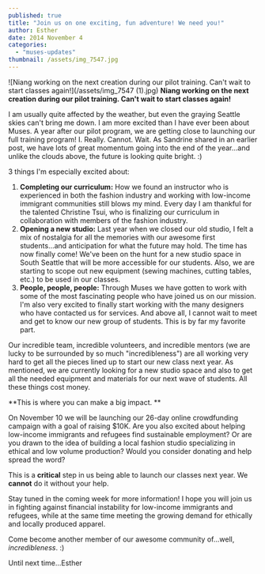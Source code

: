 ```yaml
---
published: true
title: "Join us on one exciting, fun adventure! We need you!"
author: Esther
date: 2014 November 4
categories: 
  - "muses-updates"
thumbnail: /assets/img_7547.jpg
---
```


![Niang working on the next creation during our pilot training. Can't wait to start classes again!](/assets/img_7547 (1).jpg)
**Niang working on the next creation during our pilot training. Can't wait to start classes again!**

I am usually quite affected by the weather, but even the graying Seattle skies can't bring me down. I am more excited than I have ever been about Muses. A year after our pilot program, we are getting close to launching our full training program! I. Really. Cannot. Wait. As Sandrine shared in an earlier post, we have lots of great momentum going into the end of the year...and unlike the clouds above, the future is looking quite bright. :)

3 things I'm especially excited about:

1. **Completing our curriculum:** How we found an instructor who is experienced in both the fashion industry and working with low-income immigrant communities still blows my mind. Every day I am thankful for the talented Christine Tsui, who is finalizing our curriculum in collaboration with members of the fashion industry.
2. **Opening a new studio:** Last year when we closed our old studio, I felt a mix of nostalgia for all the memories with our awesome first students...and anticipation for what the future may hold. The time has now finally come! We've been on the hunt for a new studio space in South Seattle that will be more accessible for our students. Also, we are starting to scope out new equipment (sewing machines, cutting tables, etc.) to be used in our classes.
3. **People, people, people:** Through Muses we have gotten to work with some of the most fascinating people who have joined us on our mission. I'm also very excited to finally start working with the many designers who have contacted us for services. And above all, I cannot wait to meet and get to know our new group of students. This is by far my favorite part.

Our incredible team, incredible volunteers, and incredible mentors (we are lucky to be surrounded by so much "incredibleness") are all working very hard to get all the pieces lined up to start our new class next year. As mentioned, we are currently looking for a new studio space and also to get all the needed equipment and materials for our next wave of students. All these things cost money.

**This is where you can make a big impact. **

On November 10 we will be launching our 26-day online crowdfunding campaign with a goal of raising $10K. Are you also excited about helping low-income immigrants and refugees find sustainable employment? Or are you drawn to the idea of building a local fashion studio specializing in ethical and low volume production? Would you consider donating and help spread the word?

This is a **critical** step in us being able to launch our classes next year. We **cannot** do it without your help.

Stay tuned in the coming week for more information! I hope you will join us in fighting against financial instability for low-income immigrants and refugees, while at the same time meeting the growing demand for ethically and locally produced apparel.

Come become another member of our awesome community of...well, *incredibleness*. :)

Until next time...Esther
